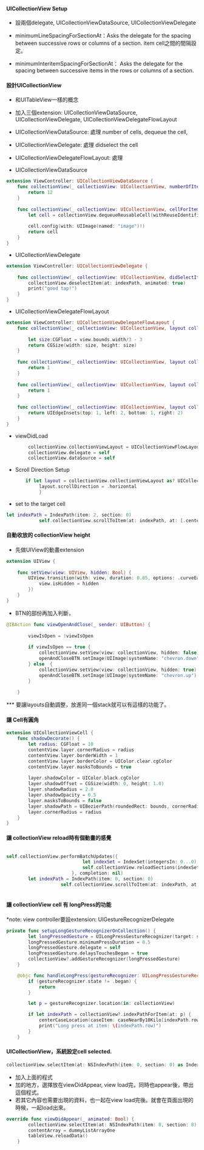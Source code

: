 #### UICollectionView Setup
- 設兩個delegate, UICollectionViewDataSource, UICollectionViewDelegate

- minimumLineSpacingForSectionAt：Asks the delegate for the spacing between successive rows or columns of a section. item cell之間的間隔設定。
- minimumInteritemSpacingForSectionAt： Asks the delegate for the spacing between successive items in the rows or columns of a section.



#### 設計UICollectionView
- 和UITableView一樣的概念
- 加入三個extension: UICollectionViewDataSource, UICollectionViewDelegate, UICollectionViewDelegateFlowLayout
- UICollectionViewDataSource: 處理 number of cells, dequeue the cell, 
- UICollectionViewDelegate: 處理 didselect the cell
- UICollectionViewDelegateFlowLayout: 處理 


- UICollectionViewDataSource
```Swift
extension ViewController: UICollectionViewDataSource {
    func collectionView(_ collectionView: UICollectionView, numberOfItemsInSection section: Int) -> Int {
        return 12
    }
    
    func collectionView(_ collectionView: UICollectionView, cellForItemAt indexPath: IndexPath) -> UICollectionViewCell {
        let cell = collectionView.dequeueReusableCell(withReuseIdentifier: MyCollectionViewCell.identifier, for: indexPath) as! MyCollectionViewCell
        
        cell.config(with: UIImage(named: "image")!)
        return cell
    }
}

```

- UICollectionViewDelegate
```Swift
extension ViewController: UICollectionViewDelegate {
    
    func collectionView(_ collectionView: UICollectionView, didSelectItemAt indexPath: IndexPath) {
        collectionView.deselectItem(at: indexPath, animated: true)
        print("good tap!")
    }
}

```

- UICollectionViewDelegateFlowLayout

```Swift
extension ViewController: UICollectionViewDelegateFlowLayout {
    func collectionView(_ collectionView: UICollectionView, layout collectionViewLayout: UICollectionViewLayout, sizeForItemAt indexPath: IndexPath) -> CGSize {
        
        let size:CGFloat = view.bounds.width/3 - 3
        return CGSize(width: size, height: size)
    }
    
    func collectionView(_ collectionView: UICollectionView, layout collectionViewLayout: UICollectionViewLayout, minimumInteritemSpacingForSectionAt section: Int) -> CGFloat {
        return 1
    }
    
    func collectionView(_ collectionView: UICollectionView, layout collectionViewLayout: UICollectionViewLayout, minimumLineSpacingForSectionAt section: Int) -> CGFloat {
        return 1
    }
    
    func collectionView(_ collectionView: UICollectionView, layout collectionViewLayout: UICollectionViewLayout, insetForSectionAt section: Int) -> UIEdgeInsets {
        return UIEdgeInsets(top: 1, left: 2, bottom: 1, right: 2)
    }
}
```

- viewDidLoad

```swift
        collectionView.collectionViewLayout = UICollectionViewFlowLayout()
        collectionView.delegate = self
        collectionView.dataSource = self
```

- Scroll Direction Setup
```Swift
       if let layout = collectionView.collectionViewLayout as? UICollectionViewFlowLayout {
            layout.scrollDirection = .horizontal
            }
```
- set to the target cell
```Swift
let indexPath = IndexPath(item: 2, section: 0)
            self.collectionView.scrollToItem(at: indexPath, at: [.centeredVertically, .centeredHorizontally], animated: true)
```


#### 自動收放的 collectionView height

- 先做UIView的動畫extension
```Swift
extension UIView {
    
    func setView(view: UIView, hidden: Bool) {
        UIView.transition(with: view, duration: 0.05, options: .curveEaseInOut, animations: {
            view.isHidden = hidden
        })
    }
}
```

- BTN的部份再加入判斷，


```Swift
@IBAction func viewOpenAndClose(_ sender: UIButton) {
        
        viewIsOpen = !viewIsOpen
        
        if viewIsOpen == true {
            collectionView.setView(view: collectionView, hidden: false)
            openAndCloseBTN.setImage(UIImage(systemName: "chevron.down"), for: .normal)
        } else  {
            collectionView.setView(view: collectionView, hidden: true)
            openAndCloseBTN.setImage(UIImage(systemName: "chevron.up"), for: .normal)
        }
        
    }


```
 *** 要讓layouts自動調整，放進同一個stack就可以有這樣的功能了。


#### 讓 Cell有圓角 
```Swift
extension UICollectionViewCell {
    func shadowDecorate() {
        let radius: CGFloat = 10
        contentView.layer.cornerRadius = radius
        contentView.layer.borderWidth = 1
        contentView.layer.borderColor = UIColor.clear.cgColor
        contentView.layer.masksToBounds = true
    
        layer.shadowColor = UIColor.black.cgColor
        layer.shadowOffset = CGSize(width: 0, height: 1.0)
        layer.shadowRadius = 2.0
        layer.shadowOpacity = 0.5
        layer.masksToBounds = false
        layer.shadowPath = UIBezierPath(roundedRect: bounds, cornerRadius: radius).cgPath
        layer.cornerRadius = radius
    }
}
```

#### 讓 collectionView reload時有個動畫的感覺
```Swift

self.collectionView.performBatchUpdates({
                            let indexSet = IndexSet(integersIn: 0...0)
                            self.collectionView.reloadSections(indexSet)
                        }, completion: nil)
        let indexPath = IndexPath(item: 0, section: 0)
                    self.collectionView.scrollToItem(at: indexPath, at: [.centeredVertically, .centeredHorizontally], animated: true)
        
```

#### 讓 collectionView cell 有 longPress的功能
*note: view controller要設extension: UIGestureRecognizerDelegate
```Swift
private func setupLongGestureRecognizerOnCollection() {
        let longPressedGesture = UILongPressGestureRecognizer(target: self, action: #selector(handleLongPress(gestureRecognizer:)))
        longPressedGesture.minimumPressDuration = 0.5
        longPressedGesture.delegate = self
        longPressedGesture.delaysTouchesBegan = true
        collectionView?.addGestureRecognizer(longPressedGesture)
    }

    @objc func handleLongPress(gestureRecognizer: UILongPressGestureRecognizer) {
        if (gestureRecognizer.state != .began) {
            return
        }

        let p = gestureRecognizer.location(in: collectionView)

        if let indexPath = collectionView?.indexPathForItem(at: p) {
            centerCaseLocation(caseItem: caseNearBy10Kilo[indexPath.row])
            print("Long press at item: \(indexPath.row)")
        }
    }

```

#### UICollectionView，系統設定cell selected.
```Swift
collectionView.selectItem(at: NSIndexPath(item: 0, section: 0) as IndexPath, animated: false, scrollPosition: .centeredHorizontally)
```
- 加入上面的程式
- 加的地方，選擇放在viewDidAppear, view load完，同時也appear後，帶出這個程式。
- 若其它內容也需要出現的資料，也一起在view load完後。就會在頁面出現的時候，一起load出來。
```Swift
override func viewDidAppear(_ animated: Bool) {
        collectionView.selectItem(at: NSIndexPath(item: 0, section: 0) as IndexPath, animated: false, scrollPosition: .centeredHorizontally)
        contentArray = dummyListArrayOne
        tableView.reloadData()
    }

```
